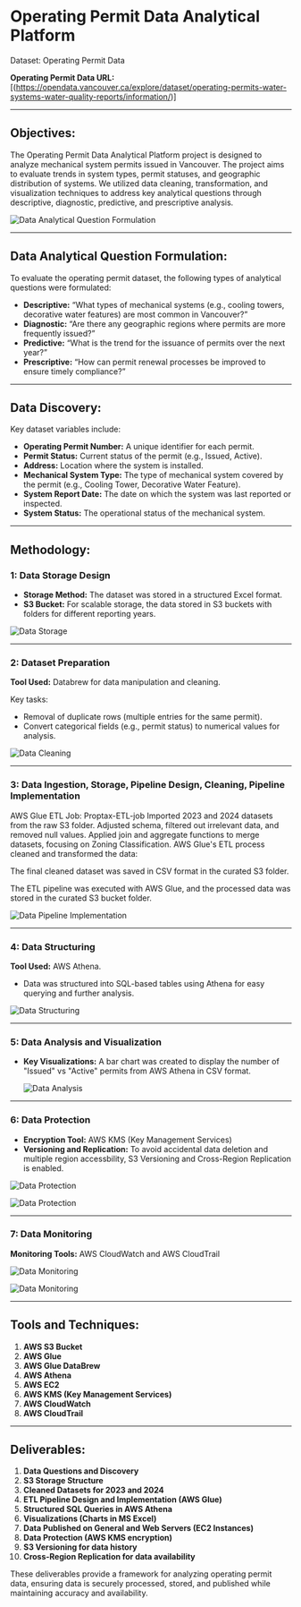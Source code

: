 # **Operating Permit Data Analytical Platform**
Dataset: Operating Permit Data

**Operating Permit Data URL:** [(https://opendata.vancouver.ca/explore/dataset/operating-permits-water-systems-water-quality-reports/information/)]

---

## **Objectives:**
The Operating Permit Data Analytical Platform project is designed to analyze mechanical system permits issued in Vancouver. The project aims to evaluate trends in system types, permit statuses, and geographic distribution of systems. We utilized data cleaning, transformation, and visualization techniques to address key analytical questions through descriptive, diagnostic, predictive, and prescriptive analysis.

![Data Analytical Question Formulation](https://github.com/Chandeep01/Operating_permits_chandeep/blob/main/Data%20Analytical%20Question%20Formulation.png)

---

## **Data Analytical Question Formulation:**
To evaluate the operating permit dataset, the following types of analytical questions were formulated:

- **Descriptive:** “What types of mechanical systems (e.g., cooling towers, decorative water features) are most common in Vancouver?”
- **Diagnostic:** “Are there any geographic regions where permits are more frequently issued?”
- **Predictive:** “What is the trend for the issuance of permits over the next year?”
- **Prescriptive:** “How can permit renewal processes be improved to ensure timely compliance?”

---

## **Data Discovery:**
Key dataset variables include:

- **Operating Permit Number:** A unique identifier for each permit.
- **Permit Status:** Current status of the permit (e.g., Issued, Active).
- **Address:** Location where the system is installed.
- **Mechanical System Type:** The type of mechanical system covered by the permit (e.g., Cooling Tower, Decorative Water Feature).
- **System Report Date:** The date on which the system was last reported or inspected.
- **System Status:** The operational status of the mechanical system.

---

## **Methodology:**

### 1: Data Storage Design
- **Storage Method:** The dataset was stored in a structured Excel format.
- **S3 Bucket:** For scalable storage, the data stored in S3 buckets with folders for different reporting years.

![Data Storage](https://github.com/Chandeep01/Operating_permits_chandeep/blob/main/Data%20Storage.png)

---

### 2: Dataset Preparation
**Tool Used:** Databrew for data manipulation and cleaning.

Key tasks:
- Removal of duplicate rows (multiple entries for the same permit).
- Convert categorical fields (e.g., permit status) to numerical values for analysis.

![Data Cleaning](https://github.com/Chandeep01/Operating_permits_chandeep/blob/main/Data%20Cleaning.png)

---

### 3: Data Ingestion, Storage, Pipeline Design, Cleaning, Pipeline Implementation

AWS Glue ETL Job: Proptax-ETL-job
Imported 2023 and 2024 datasets from the raw S3 folder.
Adjusted schema, filtered out irrelevant data, and removed null values.
Applied join and aggregate functions to merge datasets, focusing on Zoning Classification.
AWS Glue's ETL process cleaned and transformed the data:

The final cleaned dataset was saved in CSV format in the curated S3 folder.

The ETL pipeline was executed with AWS Glue, and the processed data was stored in the curated S3 bucket folder.

![Data Pipeline Implementation](https://github.com/Chandeep01/Operating_permits_chandeep/blob/main/Data%20Pipeline%20Implementation.png)

---

### 4: Data Structuring
**Tool Used:** AWS Athena.

- Data was structured into SQL-based tables using Athena for easy querying and further analysis.

![Data Structuring](https://github.com/Chandeep01/Operating_permits_chandeep/blob/main/Data%20Structuring.png)

---

### 5: Data Analysis and Visualization

- **Key Visualizations:** A bar chart was created to display the number of "Issued" vs "Active" permits from AWS Athena in CSV format.

    ![Data Analysis](https://github.com/Chandeep01/Operating_permits_chandeep/blob/main/Data%20Analysis.png)


---

### 6: Data Protection
- **Encryption Tool:** AWS KMS (Key Management Services)
- **Versioning and Replication:** To avoid accidental data deletion and multiple region accessbility, S3 Versioning and Cross-Region Replication is enabled.

![Data Protection](https://github.com/Chandeep01/Operating_permits_chandeep/blob/main/Data%20Protection%201.png)

![Data Protection](https://github.com/Chandeep01/Operating_permits_chandeep/blob/main/Data%20Protection%202.png)

---

### 7: Data Monitoring
**Monitoring Tools:** AWS CloudWatch and AWS CloudTrail

![Data Monitoring](https://github.com/Chandeep01/Operating_permits_chandeep/blob/main/Data%20Monitoring.png)

![Data Monitoring](https://github.com/Chandeep01/Operating_permits_chandeep/blob/main/Data%20Monitoring%202.png)

---

## **Tools and Techniques:**
1. **AWS S3 Bucket**
2. **AWS Glue**
3. **AWS Glue DataBrew**
4. **AWS Athena**
5. **AWS EC2**
6. **AWS KMS (Key Management Services)**
7. **AWS CloudWatch**
8. **AWS CloudTrail**

---

## **Deliverables:**
1. **Data Questions and Discovery**
2. **S3 Storage Structure**
3. **Cleaned Datasets for 2023 and 2024**
4. **ETL Pipeline Design and Implementation (AWS Glue)**
5. **Structured SQL Queries in AWS Athena**
6. **Visualizations (Charts in MS Excel)**
7. **Data Published on General and Web Servers (EC2 Instances)**
8. **Data Protection (AWS KMS encryption)**
9. **S3 Versioning for data history**
10. **Cross-Region Replication for data availability**

These deliverables provide a framework for analyzing operating permit data, ensuring data is securely processed, stored, and published while maintaining accuracy and availability.
